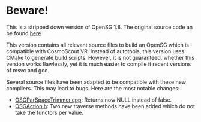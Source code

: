 # Beware!

This is a stripped down version of OpenSG 1.8. The original source code an be found [here](https://sourceforge.net/projects/opensg/files/OldReleases/1.8.0/).

This version contains all relevant source files to build an OpenSG which is compatible with CosmoScout VR. Instead of autotools, this version uses CMake to generate build scripts. However, it is not guaranteed, whether this version works flawlessly, yet it is much easier to compile it recent versions of msvc and gcc. 

Several source files have been adapted to be compatible with these new compilers. This may lead to bugs. Here are the most notable changes:
* [OSGParSpaceTrimmer.cpp](OSGSystem/OSGParSpaceTrimmer.cpp#L3262): Returns now NULL instead of false.
* [OSGAction.h](OSGSystem/OSGAction.h#L365): Two new traverse methods have been added which do not take the functors per value. 
